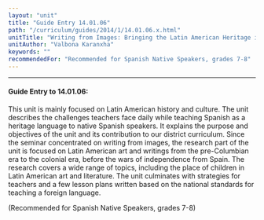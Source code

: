 ```yaml
---
layout: "unit"
title: "Guide Entry 14.01.06"
path: "/curriculum/guides/2014/1/14.01.06.x.html"
unitTitle: "Writing from Images: Bringing the Latin American Heritage into the Classroom"
unitAuthor: "Valbona Karanxha"
keywords: ""
recommendedFor: "Recommended for Spanish Native Speakers, grades 7-8"
---
```

<body>
<hr/>
<h4>
Guide Entry to 14.01.06:
</h4>
<p>
This unit is mainly focused on Latin American history and culture. The unit describes the challenges teachers face daily while teaching Spanish as a heritage language to native Spanish speakers. It explains the purpose and objectives of the unit and its contribution to our district curriculum. Since the seminar concentrated on writing from images, the research part of the unit is focused on Latin American art and writings from the pre-Columbian era to the colonial era, before the wars of independence from Spain. The research covers a wide range of topics, including the place of children in Latin American art and literature. The unit culminates with strategies for teachers and a few lesson plans written based on the national standards for teaching a foreign language.
</p>
<p>
(Recommended for Spanish Native Speakers, grades 7-8)
<b>
</b>
</p>
</body>
